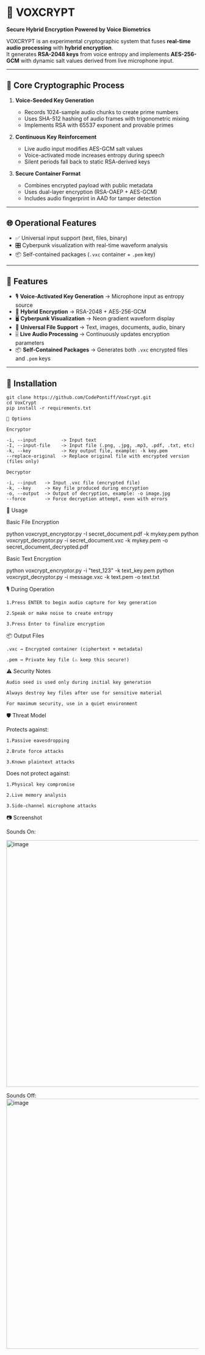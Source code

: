 # 🎤 VOXCRYPT
**Secure Hybrid Encryption Powered by Voice Biometrics**

VOXCRYPT is an experimental cryptographic system that fuses **real-time audio processing** with **hybrid encryption**.  
It generates **RSA-2048 keys** from voice entropy and implements **AES-256-GCM** with dynamic salt values derived from live microphone input.

---

## 🔐 Core Cryptographic Process
1. **Voice-Seeded Key Generation**
   - Records 1024-sample audio chunks to create prime numbers  
   - Uses SHA-512 hashing of audio frames with trigonometric mixing  
   - Implements RSA with 65537 exponent and provable primes  

2. **Continuous Key Reinforcement**
   - Live audio input modifies AES-GCM salt values  
   - Voice-activated mode increases entropy during speech  
   - Silent periods fall back to static RSA-derived keys  

3. **Secure Container Format**
   - Combines encrypted payload with public metadata  
   - Uses dual-layer encryption (RSA-OAEP + AES-GCM)  
   - Includes audio fingerprint in AAD for tamper detection  

---

## 🌐 Operational Features
- ✅ Universal input support (text, files, binary)  
- 🎛 Cyberpunk visualization with real-time waveform analysis  
- 📦 Self-contained packages (`.vxc` container + `.pem` key)  

---

## 🌟 Features
- 🎙 **Voice-Activated Key Generation** → Microphone input as entropy source  
- 🔐 **Hybrid Encryption** → RSA-2048 + AES-256-GCM  
- 🖥 **Cyberpunk Visualization** → Neon gradient waveform display  
- 📁 **Universal File Support** → Text, images, documents, audio, binary  
- 🎚 **Live Audio Processing** → Continuously updates encryption parameters  
- 📦 **Self-Contained Packages** → Generates both `.vxc` encrypted files and `.pem` keys  

---

## 🚀 Installation
```
git clone https://github.com/CodePontiff/VoxCrypt.git
cd VoxCrypt
pip install -r requirements.txt

🔧 Options

Encryptor

-i, --input         -> Input text
-I, --input-file    -> Input file (.png, .jpg, .mp3, .pdf, .txt, etc)
-k, --key           -> Key output file, example: -k key.pem
--replace-original  -> Replace original file with encrypted version (files only)

Decryptor

-i, --input   -> Input .vxc file (encrypted file)
-k, --key     -> Key file produced during encryption
-o, --output  -> Output of decryption, example: -o image.jpg
--force       -> Force decryption attempt, even with errors
```

🎯 Usage

Basic File Encryption

python voxcrypt_encryptor.py -I secret_document.pdf -k mykey.pem
python voxcrypt_decryptor.py -i secret_document.vxc -k mykey.pem -o secret_document_decrypted.pdf

Basic Text Encryption

python voxcrypt_encryptor.py -i "test_123" -k text_key.pem
python voxcrypt_decryptor.py -i message.vxc -k text.pem -o text.txt

🎙 During Operation

    1.Press ENTER to begin audio capture for key generation

    2.Speak or make noise to create entropy

    3.Press Enter to finalize encryption

📦 Output Files

    .vxc → Encrypted container (ciphertext + metadata)

    .pem → Private key file (⚠️ keep this secure!)

⚠️ Security Notes

    Audio seed is used only during initial key generation

    Always destroy key files after use for sensitive material

    For maximum security, use in a quiet environment

🛡 Threat Model

Protects against:

    1.Passive eavesdropping

    2.Brute force attacks

    3.Known plaintext attacks

Does not protect against:

    1.Physical key compromise

    2.Live memory analysis

    3.Side-channel microphone attacks

📷 Screenshot

Sounds On:

<img width="1206" height="647" alt="image" src="https://github.com/user-attachments/assets/c7d4853d-370e-449c-8a29-11be1918d09b" />

Sounds Off:
<img width="1206" height="656" alt="image" src="https://github.com/user-attachments/assets/6a6a7b63-2921-42ac-9b28-9c067e141bb4" />

